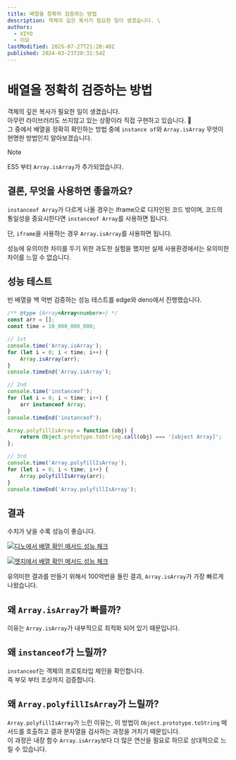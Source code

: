 ```yaml
---
title: 배열을 정확히 검증하는 방법
description: 객체의 깊은 복사가 필요한 일이 생겼습니다. \
authors:
  - XIYO
  - 이요
lastModified: 2025-07-27T21:20:48Z
published: 2024-03-23T20:31:54Z
---
```

# 배열을 정확히 검증하는 방법

객체의 깊은 복사가 필요한 일이 생겼습니다. \
아무런 라이브러리도 쓰지않고 있는 상황이라 직접 구현하고 있습니다. 🤣\
그 중에서 배열을 정확히 확인하는 방법 중에 `instance of`와 `Array.isArray` 무엇이 현명한 방법인지 알아보겠습니다.

> [!note]
> ES5 부터 `Array.isArray`가 추가되었습니다.

## 결론, 무엇을 사용하면 좋을까요?

`instanceof Array`가 다르게 나올 경우는 iframe으로 디자인된 코드 밖이며,
코드의 통일성을 중요시한다면 `instanceof Array`를 사용하면 됩니다.

단, `iframe`을 사용하는 경우 `Array.isArray`를 사용하면 됩니다.

성능에 유의미한 차이를 두기 위한 과도한 실험을 했지만 실제 사용환경에서는 유의미한 차이를 느낄 수 없습니다.

## 성능 테스트

빈 배열을 백 억번 검증하는 성능 테스트를 edge와 deno에서 진행했습니다.

```javascript
/** @type {Array<Array<number>>} */
const arr = [];
const time = 10_000_000_000;

// 1st
console.time('Array.isArray');
for (let i = 0; i < time; i++) {
	Array.isArray(arr);
}
console.timeEnd('Array.isArray');

// 2nd
console.time('instanceof');
for (let i = 0; i < time; i++) {
	arr instanceof Array;
}
console.timeEnd('instanceof');

Array.polyfillIsArray = function (obj) {
	return Object.prototype.toString.call(obj) === '[object Array]';
};

// 3rd
console.time('Array.polyfillIsArray');
for (let i = 0; i < time; i++) {
	Array.polyfillIsArray(arr);
}
console.timeEnd('Array.polyfillIsArray');
```

## 결과

수치가 낮을 수록 성능이 좋습니다.

[![디노에서 배열 확인 메서드 성능 체크](https://mermaid.ink/img/pako:eNpFkE9PwzAMxb-K5RNIbdVS_owekIBx4ICEBCeWHbzUXaO1SZWkUqtp3510YSIX51m_9-L4iNLUjBVOs2zJ-nTHnoSGcLzyHYPAZ2tphteW5QE-2TbG9qQlg9KwZm2gyOElwD07gdE5pTQpB5s_b6bcuQpMQpzSzi9-00QdkcF0c6O67v2CbmPUHKMEvk0sR6-Mhu_wFFw5ltcCIYc0fYJVHukdWdgUeXZ3c5tA-Zg9lGUC96usKIstJthzGF3V4bfHhRfoW-5ZYBWuNdnDMv8pcDR68zVriZW3IydozbhvL2IcavK8VrS31GPVUOdCdyD9Y8y_5lp5Yz_ibs8rPv0C4mF0cw?type=png)](https://mermaid.live/edit#pako:eNpFkE9PwzAMxb-K5RNIbdVS_owekIBx4ICEBCeWHbzUXaO1SZWkUqtp3510YSIX51m_9-L4iNLUjBVOs2zJ-nTHnoSGcLzyHYPAZ2tphteW5QE-2TbG9qQlg9KwZm2gyOElwD07gdE5pTQpB5s_b6bcuQpMQpzSzi9-00QdkcF0c6O67v2CbmPUHKMEvk0sR6-Mhu_wFFw5ltcCIYc0fYJVHukdWdgUeXZ3c5tA-Zg9lGUC96usKIstJthzGF3V4bfHhRfoW-5ZYBWuNdnDMv8pcDR68zVriZW3IydozbhvL2IcavK8VrS31GPVUOdCdyD9Y8y_5lp5Yz_ibs8rPv0C4mF0cw)

[![엣지에서 배열 확인 메서드 성능 체크](https://mermaid.ink/img/pako:eNpFkMFuwjAMhl_F8gmktipoha2HSWPjsMOkSdtphINJXRrRJihJtVaId18gQ-SS_NGXz7FPKE3FWOIwyoasT3fsSWgIyyvfMgh8sZZGeG1YHuCTbW1sR1oyKA0ra34dW5isqz1PYZbDKjzr2AmMjiGlQTnY_Fsy5a67wCSIlXb-YjJ1zBE5mnasVdu-39BtVI1RJXA9sOy9Mhq-QymYOJZTgZBDmj7DYx7pHVnYzJbZfFEkUDxkxdM8gWWRLfJ8iwl2HJpQVej7dOEF-oY7FliGY0X2cPn_OXDUe_M1aomltz0naE2_b26hP1bk-U3R3lKHZU2tC7dH0j_G3DNXyhv7Ead8Hfb5D6fxd78?type=png)](https://mermaid.live/edit#pako:eNpFkMFuwjAMhl_F8gmktipoha2HSWPjsMOkSdtphINJXRrRJihJtVaId18gQ-SS_NGXz7FPKE3FWOIwyoasT3fsSWgIyyvfMgh8sZZGeG1YHuCTbW1sR1oyKA0ra34dW5isqz1PYZbDKjzr2AmMjiGlQTnY_Fsy5a67wCSIlXb-YjJ1zBE5mnasVdu-39BtVI1RJXA9sOy9Mhq-QymYOJZTgZBDmj7DYx7pHVnYzJbZfFEkUDxkxdM8gWWRLfJ8iwl2HJpQVej7dOEF-oY7FliGY0X2cPn_OXDUe_M1aomltz0naE2_b26hP1bk-U3R3lKHZU2tC7dH0j_G3DNXyhv7Ead8Hfb5D6fxd78)

유의미한 결과를 만들기 위해서 100억번을 돌린 결과, `Array.isArray`가 가장 빠르게 나왔습니다.

## 왜 `Array.isArray`가 빠를까?

이유는 `Array.isArray`가 내부적으로 최적화 되어 있기 때문입니다.

## 왜 `instanceof`가 느릴까?

`instanceof`는 객체의 프로토타입 체인을 확인합니다. \
즉 부모 부터 조상까지 검증합니다.

## 왜 `Array.polyfillIsArray`가 느릴까?

`Array.polyfillIsArray`가 느린 이유는, 이 방법이 `Object.prototype.toString` 메서드를 호출하고 결과 문자열을 검사하는 과정을 거치기 때문입니다. \
이 과정은 내장 함수 `Array.isArray`보다 더 많은 연산을 필요로 하므로 상대적으로 느릴 수 있습니다.
